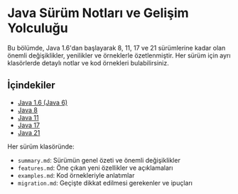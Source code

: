 # Java Sürüm Notları ve Gelişim Yolculuğu

Bu bölümde, Java 1.6'dan başlayarak 8, 11, 17 ve 21 sürümlerine kadar olan önemli değişiklikler, yenilikler ve örneklerle özetlenmiştir. Her sürüm için ayrı klasörlerde detaylı notlar ve kod örnekleri bulabilirsiniz.

## İçindekiler

- [Java 1.6 (Java 6)](1.6/summary.md)
- [Java 8](8/summary.md)
- [Java 11](11/summary.md)
- [Java 17](17/summary.md)
- [Java 21](21/summary.md)

Her sürüm klasöründe:
- `summary.md`: Sürümün genel özeti ve önemli değişiklikler
- `features.md`: Öne çıkan yeni özellikler ve açıklamaları
- `examples.md`: Kod örnekleriyle anlatımlar
- `migration.md`: Geçişte dikkat edilmesi gerekenler ve ipuçları

